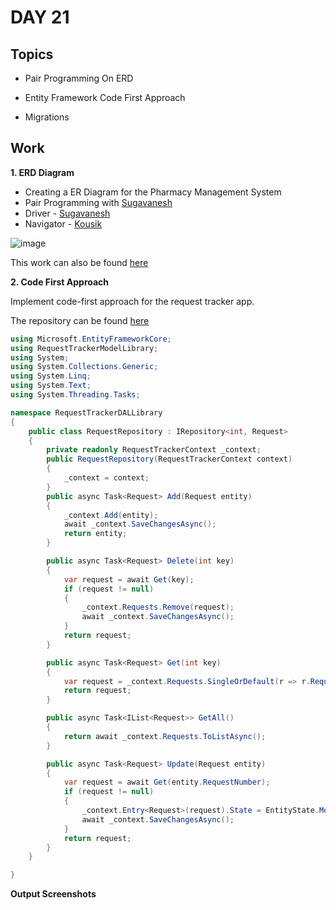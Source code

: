 # DAY 21

## Topics

- Pair Programming On ERD

- Entity Framework Code First Approach

- Migrations 


## Work

**1. ERD Diagram**
- Creating a ER Diagram for the Pharmacy Management System
- Pair Programming with [Sugavanesh](https://github.com/sugan0tech-presidio)
- Driver - [Sugavanesh](https://github.com/sugan0tech-presidio/tasks)
- Navigator - [Kousik](https://github.com/RajKousik/GenSparkTraining)

![image](https://github.com/RajKousik/GenSparkTraining/assets/91744323/08980279-394a-49b1-9435-c605f1fdbaab)


This work can also be found [here](https://github.com/RajKousik/GenSparkTraining/blob/master/Day21/PhamacySolutionER.drawio.png)

**2. Code First Approach**

Implement code-first approach for the request tracker app.

The repository can be found [here](./RequestTrackerSolution)

```c#
using Microsoft.EntityFrameworkCore;
using RequestTrackerModelLibrary;
using System;
using System.Collections.Generic;
using System.Linq;
using System.Text;
using System.Threading.Tasks;

namespace RequestTrackerDALLibrary
{
    public class RequestRepository : IRepository<int, Request>
    {
        private readonly RequestTrackerContext _context;
        public RequestRepository(RequestTrackerContext context)
        {
            _context = context;
        }
        public async Task<Request> Add(Request entity)
        {
            _context.Add(entity);
            await _context.SaveChangesAsync();
            return entity;
        }

        public async Task<Request> Delete(int key)
        {
            var request = await Get(key);
            if (request != null)
            {
                _context.Requests.Remove(request);
                await _context.SaveChangesAsync();
            }
            return request;
        }

        public async Task<Request> Get(int key)
        {
            var request = _context.Requests.SingleOrDefault(r => r.RequestNumber == key);
            return request;
        }

        public async Task<IList<Request>> GetAll()
        {
            return await _context.Requests.ToListAsync();
        }

        public async Task<Request> Update(Request entity)
        {
            var request = await Get(entity.RequestNumber);
            if (request != null)
            {
                _context.Entry<Request>(request).State = EntityState.Modified;
                await _context.SaveChangesAsync();
            }
            return request;
        }
    }

}

```

**Output Screenshots**

